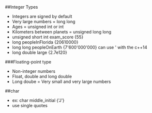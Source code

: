 ##Integer Types

- Integers are signed by default
- Very large numbers = long long  
- Ages = unsigned int or int
- Kilometers between planets = unsigned long long
- unsigned short int exam_score {55} 
- long peopleInFlorida {20610000}
- long long peopleOnEarth {7'600'000'000} can use ' with the c++14
- long double large {2.7e120}

###Floating-point type

- Non-integer numbers 
- Float, double and long double
- Long doube = Very small and very large numbers

##char
- ex: char middle_initial {'J'}
- use single quotes